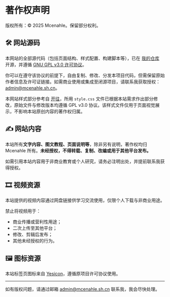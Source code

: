 # 著作权声明

版权所有：© 2025 Mcenahle。保留部分权利。

## 🛠 网站源码

本网站的全部源代码（包括页面结构、样式配置、构建脚本等），已在 [我的仓库](https://github.com/mcenahle/video-site) 开源，并遵循 [GNU GPL v3.0 许可协议](https://www.gnu.org/licenses/gpl-3.0.html)。

你可以在遵守该协议的前提下，自由复制、修改、分发本项目代码，但需保留原始作者信息及许可证链接。如需商业使用或集成至闭源项目，请联系我获取授权：[admin@mcenahle.sh.cn](mailto:admin@mcenahle.sh.cn)。

本网站样式部分参考自 [开往](https://www.travellings.cn)，所用 `style.css` 文件已根据本站需求作出部分修改，原始文件与修改版本均遵循 GPL v3.0 协议。该样式文件仅用于页面视觉展示，不影响本站原创内容的著作权归属。

## ✍ 网站内容

本站所有**文字内容、图文教程、页面说明等**，除非另有说明，著作权均归 Mcenahle 所有。**未经授权，不得转载、复制、改编或用于其他平台发布。**

如需引用本站内容用于非商业教育或个人研究，请务必注明出处，并提前联系我获得授权。

## 🎞 视频资源

本站提供的视频内容通过网盘链接供学习交流使用，仅限个人下载与非商业用途。

禁止将视频用于：

- 商业传播或营利性用途；
- 二次上传至其他平台；
- 修改、剪辑后发布；
- 其他未经授权的行为。

## 🖼 图标资源

本站标签页图标来自 [Yesicon](https://yesicon.app)，遵循原项目许可协议使用。

---

如有版权问题，请通过邮箱 [admin@mcenahle.sh.cn](mailto:admin@mcenahle.sh.cn) 联系我，我会尽快处理。
